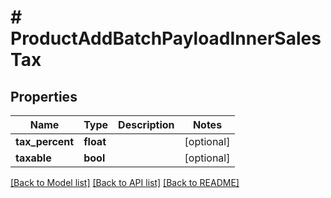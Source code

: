 # # ProductAddBatchPayloadInnerSalesTax

## Properties

Name | Type | Description | Notes
------------ | ------------- | ------------- | -------------
**tax_percent** | **float** |  | [optional]
**taxable** | **bool** |  | [optional]

[[Back to Model list]](../../README.md#models) [[Back to API list]](../../README.md#endpoints) [[Back to README]](../../README.md)
